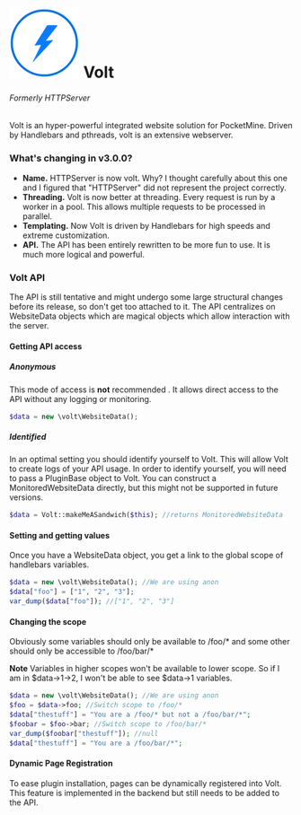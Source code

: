 ![Volt Icon](/resources/smallicon.png) Volt
====
###### Formerly HTTPServer

Volt is an hyper-powerful integrated website solution for PocketMine. Driven by Handlebars and pthreads, volt is an extensive webserver.

### What's changing in v3.0.0?
* **Name.** HTTPServer is now volt. Why? I thought carefully about this one and I figured that "HTTPServer" did not represent the project correctly.
* **Threading.** Volt is now better at threading. Every request is run by a worker in a pool. This allows multiple requests to be processed in parallel. 
* **Templating.** Now Volt is driven by Handlebars for high speeds and extreme customization.
* **API.** The API has been entirely rewritten to be more fun to use. It is much more logical and powerful.

### Volt API
The API is still tentative and might undergo some large structural changes before its release, so don't get too attached to it. The API centralizes on WebsiteData objects which are magical objects which allow interaction with the server.

#### Getting API access
##### Anonymous
This mode of access is **not** recommended . It allows direct access to the API without any logging or monitoring.
```php
$data = new \volt\WebsiteData();
```
##### Identified 
In an optimal setting you should identify yourself to Volt. This will allow Volt to create logs of your API usage. In order to identify yourself, you will need to pass a PluginBase object to Volt. You can construct a MonitoredWebsiteData directly, but this might not be supported in future versions.
```php
$data = Volt::makeMeASandwich($this); //returns MonitoredWebsiteData
```
#### Setting and getting values
Once you have a WebsiteData object, you get a link to the global scope of handlebars variables.
```php
$data = new \volt\WebsiteData(); //We are using anon
$data["foo"] = ["1", "2", "3"];
var_dump($data["foo"]); //["1", "2", "3"]
```

#### Changing the scope
Obviously some variables should only be available to /foo/* and some other should only be accessible to /foo/bar/*

**Note** Variables in higher scopes won't be available to lower scope. So if I am in $data->1->2, I won't be able to see $data->1 variables.

```php
$data = new \volt\WebsiteData(); //We are using anon
$foo = $data->foo; //Switch scope to /foo/*
$data["thestuff"] = "You are a /foo/* but not a /foo/bar/*";
$foobar = $foo->bar; //Switch scope to /foo/bar/*
var_dump($foobar["thestuff"]); //null
$data["thestuff"] = "You are a /foo/bar/*";
```

#### Dynamic Page Registration
To ease plugin installation, pages can be dynamically registered into Volt. This feature is implemented in the backend but still needs to be added to the API.
